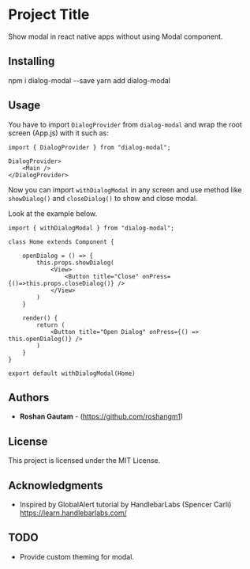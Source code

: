 # Project Title

Show modal in react native apps without using Modal component.

## Installing

npm i dialog-modal --save
yarn add dialog-modal

## Usage

You have to import `DialogProvider` from `dialog-modal` and wrap the root screen (App.js) with it such as:

```
import { DialogProvider } from "dialog-modal";

DialogProvider>
    <Main />
</DialogProvider>
```

Now you can import `withDialogModal` in any screen and use method like `showDialog()` and `closeDialog()` to show and close modal.

Look at the example below.

```
import { withDialogModal } from "dialog-modal";

class Home extends Component {

    openDialog = () => {
        this.props.showDialog(
            <View>
                <Button title="Close" onPress={()=>this.props.closeDialog()} />
            </View>
        )
    }

    render() {
        return (
            <Button title="Open Dialog" onPress={() => this.openDialog()} />
        )
    }
}

export default withDialogModal(Home)
```

## Authors

- **Roshan Gautam** - (https://github.com/roshangm1)

## License

This project is licensed under the MIT License.

## Acknowledgments

- Inspired by GlobalAlert tutorial by HandlebarLabs (Spencer Carli)
  https://learn.handlebarlabs.com/

## TODO

- Provide custom theming for modal.
